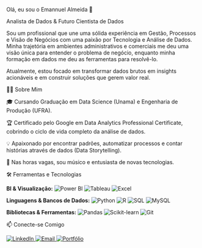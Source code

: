 Olá, eu sou o Emannuel Almeida 👋

Analista de Dados & Futuro Cientista de Dados

Sou um profissional que une uma sólida experiência em Gestão, Processos e Visão de Negócios com uma paixão por Tecnologia e Análise de Dados. Minha trajetória em ambientes administrativos e comerciais me deu uma visão única para entender o problema de negócio, enquanto minha formação em dados me deu as ferramentas para resolvê-lo.

Atualmente, estou focado em transformar dados brutos em insights acionáveis e em construir soluções que gerem valor real.

👨‍💻 Sobre Mim

🎓 Cursando Graduação em Data Science (Unama) e Engenharia de Produção (UFRA).

🏆 Certificado pelo Google em Data Analytics Professional Certificate, cobrindo o ciclo de vida completo da análise de dados.

💡 Apaixonado por encontrar padrões, automatizar processos e contar histórias através de dados (Data Storytelling).

🎸 Nas horas vagas, sou músico e entusiasta de novas tecnologias.

🛠️ Ferramentas e Tecnologias

<p align="left">
<strong>BI & Visualização:</strong>




<img src="https://www.google.com/search?q=https://img.shields.io/badge/Power%2520BI-F2C811%3Fstyle%3Dfor-the-badge%26logo%3Dpowerbi%26logoColor%3Dblack" alt="Power BI">
<img src="https://www.google.com/search?q=https://img.shields.io/badge/Tableau-E97627%3Fstyle%3Dfor-the-badge%26logo%3Dtableau%26logoColor%3Dwhite" alt="Tableau">
<img src="https://www.google.com/search?q=https://img.shields.io/badge/Microsoft%2520Excel-217346%3Fstyle%3Dfor-the-badge%26logo%3Dmicrosoftexcel%26logoColor%3Dwhite" alt="Excel">
</p>

<p align="left">
<strong>Linguagens & Bancos de Dados:</strong>




<img src="https://www.google.com/search?q=https://img.shields.io/badge/Python-3776AB%3Fstyle%3Dfor-the-badge%26logo%3Dpython%26logoColor%3Dwhite" alt="Python">
<img src="https://www.google.com/search?q=https://img.shields.io/badge/R-276DC3%3Fstyle%3Dfor-the-badge%26logo%3Dr%26logoColor%3Dwhite" alt="R">
<img src="https://www.google.com/search?q=https://img.shields.io/badge/SQL-000000%3Fstyle%3Dfor-the-badge%26logo%3Dnodedotjs%26logoColor%3Dwhite" alt="SQL">
<img src="https://img.shields.io/badge/MySQL-4479A1?style=for-the-badge&logo=mysql&logoColor=white" alt="MySQL">
</p>

<p align="left">
<strong>Bibliotecas & Ferramentas:</strong>




<img src="https://www.google.com/search?q=https://img.shields.io/badge/Pandas-2C2D72%3Fstyle%3Dfor-the-badge%26logo%3Dpandas%26logoColor%3Dwhite" alt="Pandas">
<img src="https://www.google.com/search?q=https://img.shields.io/badge/scikit--learn-F7931E%3Fstyle%3Dfor-the-badge%26logo%3Dscikitlearn%26logoColor%3Dwhite" alt="Scikit-learn">
<img src="https://www.google.com/search?q=https://img.shields.io/badge/Git-F05032%3Fstyle%3Dfor-the-badge%26logo%3Dgit%26logoColor%3Dwhite" alt="Git">
</p>

📫 Conecte-se Comigo

<p align="left">
<a href="https://www.google.com/search?q=https://www.linkedin.com/in/emannuel-almeida-2a3bb619a" target="_blank">
<img src="https://www.google.com/search?q=https://img.shields.io/badge/LinkedIn-0077B5%3Fstyle%3Dfor-the-badge%26logo%3Dlinkedin%26logoColor%3Dwhite" alt="LinkedIn">
</a>
<a href="mailto:esaengpro@gmail.com" target="_blank">
<img src="https://www.google.com/search?q=https://img.shields.io/badge/Email-D14836%3Fstyle%3Dfor-the-badge%26logo%3Dgmail%26logoColor%3Dwhite" alt="Email">
</a>
<!-- Lembre-se de hospedar seu portfólio e colocar o link aqui -->
<a href="#" target="_blank">
<img src="https://www.google.com/search?q=https://img.shields.io/badge/Portf%C3%B3lio-1E90FF%3Fstyle%3Dfor-the-badge%26logo%3Dreact%26logoColor%3Dwhite" alt="Portfólio">
</a>
</p>

<!--

📊 Minhas Estatísticas no GitHub

(Lembre-se de trocar "seu-usuario-github" pelo seu nome de usuário!)

<p align="center">
<img src="httpsG://github-readme-stats.vercel.app/api?username=seu-usuario-github&show_icons=true&theme=dracula&include_all_commits=true&count_private=true"/>
</p>
-->

<!--

📊 Minhas Estatísticas no GitHub

(Lembre-se de trocar "seu-usuario-github" pelo seu nome de usuário!)

<p align="center">
<img src="https://www.google.com/search?q=https://github-readme-stats.vercel.app/api%3Fusername%3Dseu-usuario-github%26show_icons%3Dtrue%26theme%3Ddracula%26include_all_commits%3Dtrue%26count_private%3Dtrue"/>
</p>
-->
<!--
**Emannuel-A/Emannuel-A** is a ✨ _special_ ✨ repository because its `README.md` (this file) appears on your GitHub profile.

Here are some ideas to get you started:

- 🔭 I’m currently working on ...
- 🌱 I’m currently learning ...
- 👯 I’m looking to collaborate on ...
- 🤔 I’m looking for help with ...
- 💬 Ask me about ...
- 📫 How to reach me: ...
- 😄 Pronouns: ...
- ⚡ Fun fact: ...
-->
